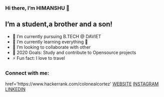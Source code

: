 ### Hi there, I’m HIMANSHU 👋
## I’m a student,a brother and a son!
- 🔭 I’m currently pursuing B.TECH @ DAVIET
- 🌱 I’m currently learning everything 🤣
- 👯 I’m looking to collaborate with other
- 🥅 2020 Goals: Study and contribute to Opensource projects
- ⚡ Fun fact: I love to travel
### Connect with me:
<!doctype html>
<html>
  <head>
    <meta charset='utf-8'>
  </head>
  <body>
    <a> href='https://www.hackerrank.com/colonealcortez'</a>
    <a href='https://himanshu007-creator.github.io/WEBSITE/'>WEBSITE</a>
    <a href='https://www.instagram.com/_himanshu_325/'>INSTAGRAM</a>
    <a href='https://www.linkedin.com/in/himanshu-here/'>LINKEDIN</a>
    


  </body>
                                                                                                                                      </html>
                                                                                                                                      
